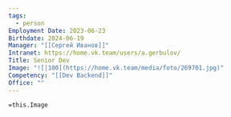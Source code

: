 ```yaml
---
tags:
  - person
Employment Date: 2023-06-23
Birthdate: 2024-06-19
Manager: "[[Сергей Иванов]]"
Intranet: https://home.vk.team/users/a.gerbulov/
Title: Senior Dev
Image: "![|100](https://home.vk.team/media/foto/269701.jpg)"
Competency: "[[Dev Backend]]"
Office: ""
---
```

`=this.Image`
